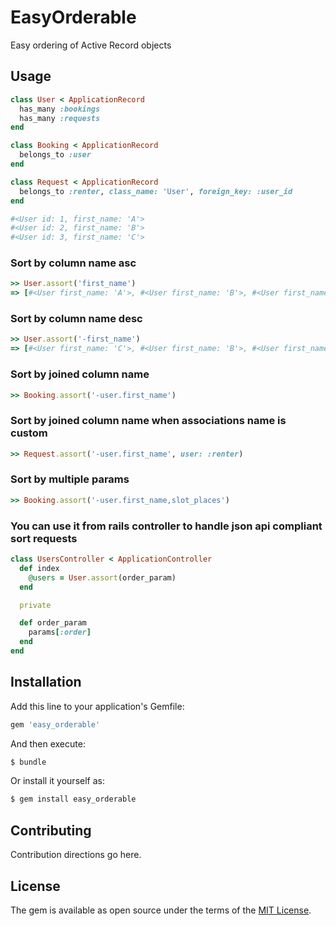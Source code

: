 # EasyOrderable
Easy ordering of Active Record objects

## Usage
```ruby
class User < ApplicationRecord
  has_many :bookings
  has_many :requests
end

class Booking < ApplicationRecord
  belongs_to :user
end

class Request < ApplicationRecord
  belongs_to :renter, class_name: 'User', foreign_key: :user_id
end

#<User id: 1, first_name: 'A'>
#<User id: 2, first_name: 'B'>
#<User id: 3, first_name: 'C'>
```

### Sort by column name asc
```ruby
>> User.assort('first_name')
=> [#<User first_name: 'A'>, #<User first_name: 'B'>, #<User first_name: 'B'>]
```

### Sort by column name desc
```ruby
>> User.assort('-first_name')
=> [#<User first_name: 'C'>, #<User first_name: 'B'>, #<User first_name: 'A'>]
```

### Sort by joined column name
```ruby
>> Booking.assort('-user.first_name')
```

### Sort by joined column name when associations name is custom
```ruby
>> Request.assort('-user.first_name', user: :renter)
```

### Sort by multiple params
```ruby
>> Booking.assort('-user.first_name,slot_places')
```

### You can use it from rails controller to handle json api compliant sort requests
```ruby
class UsersController < ApplicationController
  def index
    @users = User.assort(order_param)
  end

  private

  def order_param
    params[:order]
  end
end
```

## Installation
Add this line to your application's Gemfile:

```ruby
gem 'easy_orderable'
```

And then execute:
```bash
$ bundle
```

Or install it yourself as:
```bash
$ gem install easy_orderable
```

## Contributing
Contribution directions go here.

## License
The gem is available as open source under the terms of the [MIT License](https://opensource.org/licenses/MIT).
